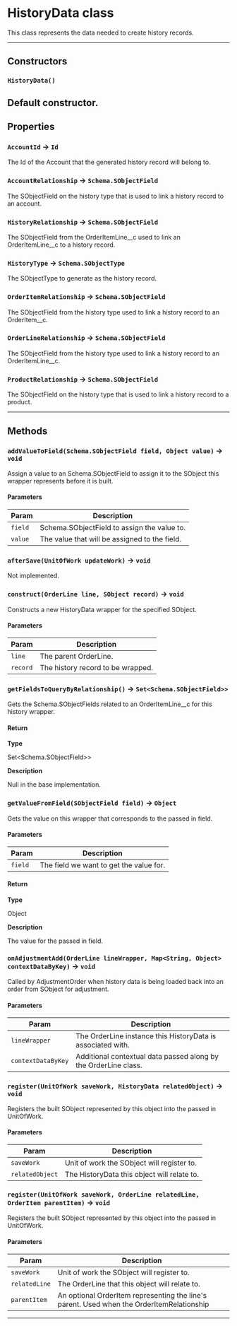 # HistoryData class

This class represents the data needed to create history records.

---
## Constructors
### `HistoryData()`

Default constructor.
---
## Properties

### `AccountId` → `Id`

The Id of the Account that the generated history record will belong to.

### `AccountRelationship` → `Schema.SObjectField`

The SObjectField on the history type that is used to link a history record to an account.

### `HistoryRelationship` → `Schema.SObjectField`

The SObjectField from the OrderItemLine__c used to link an OrderItemLine__c to a history record.

### `HistoryType` → `Schema.SObjectType`

The SObjectType to generate as the history record.

### `OrderItemRelationship` → `Schema.SObjectField`

The SObjectField from the history type used to link a history record to an OrderItem__c.

### `OrderLineRelationship` → `Schema.SObjectField`

The SObjectField from the history type used to link a history record to an OrderItemLine__c.

### `ProductRelationship` → `Schema.SObjectField`

The SObjectField on the history type that is used to link a history record to a product.

---
## Methods
### `addValueToField(Schema.SObjectField field, Object value)` → `void`

Assign a value to an Schema.SObjectField to assign it to the SObject this wrapper represents before it is built.

#### Parameters
|Param|Description|
|-----|-----------|
|`field` |  Schema.SObjectField to assign the value to. |
|`value` |  The value that will be assigned to the field. |

### `afterSave(UnitOfWork updateWork)` → `void`

Not implemented.

### `construct(OrderLine line, SObject record)` → `void`

Constructs a new HistoryData wrapper for the specified SObject.

#### Parameters
|Param|Description|
|-----|-----------|
|`line` |  The parent OrderLine. |
|`record` |  The history record to be wrapped. |

### `getFieldsToQueryByRelationship()` → `Set<Schema.SObjectField>>`

Gets the Schema.SObjectFields related to an OrderItemLine__c for this history wrapper.

#### Return

**Type**

Set<Schema.SObjectField>>

**Description**

Null in the base implementation.

### `getValueFromField(SObjectField field)` → `Object`

Gets the value on this wrapper that corresponds to the passed in field.

#### Parameters
|Param|Description|
|-----|-----------|
|`field` |  The field we want to get the value for. |

#### Return

**Type**

Object

**Description**

The value for the passed in field.

### `onAdjustmentAdd(OrderLine lineWrapper, Map<String, Object> contextDataByKey)` → `void`

Called by AdjustmentOrder when history data is being loaded back into an order from SObject for adjustment.

#### Parameters
|Param|Description|
|-----|-----------|
|`lineWrapper` |  The OrderLine instance this HistoryData is associated with. |
|`contextDataByKey` |  Additional contextual data passed along by the OrderLine class. |

### `register(UnitOfWork saveWork, HistoryData relatedObject)` → `void`

Registers the built SObject represented by this object into the passed in UnitOfWork.

#### Parameters
|Param|Description|
|-----|-----------|
|`saveWork` |  Unit of work the SObject will register to. |
|`relatedObject` |  The HistoryData this object will relate to. |

### `register(UnitOfWork saveWork, OrderLine relatedLine, OrderItem parentItem)` → `void`

Registers the built SObject represented by this object into the passed in UnitOfWork.

#### Parameters
|Param|Description|
|-----|-----------|
|`saveWork` |  Unit of work the SObject will register to. |
|`relatedLine` |  The OrderLine that this object will relate to. |
|`parentItem` |  An optional OrderItem representing the line's parent. Used when the OrderItemRelationship |

---
